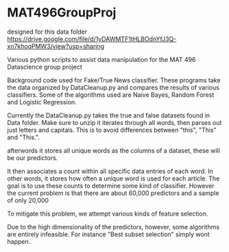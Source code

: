 # MAT496GroupProj

designed for this data folder 
https://drive.google.com/file/d/1yDAWMTF1tHLBOdnYfJ3Q-xn7khoqPMW3/view?usp=sharing


Various python scripts to assist data manipulation for the MAT 496 Datascience group project

Background code used for Fake/True News classifier. These programs take the data organized by DataCleanup.py and compares the results of various classifiers. Some of the algorithms used are Naive Bayes, Random Forest and Logistic Regression.

Currently the DataCleanup.py takes the true and false datasets found in Data folder. Make sure to unzip 
it iterates through all words, then parses out just letters and capitals. This is to avoid differences between
"this", "This" and "This.". 

afterwords it stores all unique words as the columns of a dataset, these will be our predictors.

It then associates a count within all specific data entries of each word. In other words, it stores how often a unique word is used for each article. 
The goal is to use these counts to determine some kind of classifier. However the current problem is that there are about 60,000 predictors and a sample of only 20,000

To mitigate this problem, we attempt various kinds of feature selection. 

Due to the high dimensionality of the predictors, however, some algorithms are entirely infeasible. For instance "Best subset selection" simply wont happen. 


